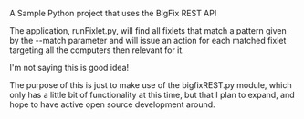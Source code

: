 A Sample Python project that uses the BigFix REST API

The application, runFixlet.py, will find all fixlets that match a
pattern given by the --match parameter and will issue an action for
each matched fixlet targeting all the computers then relevant for it.

I'm not saying this is good idea!

The purpose of this is just to make use of the bigfixREST.py module,
which only has a little bit of functionality at this time, but that
I plan to expand, and hope to have active open source development
around.